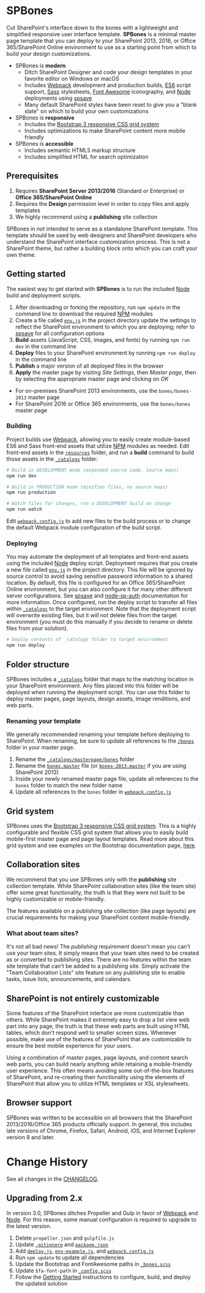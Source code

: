# SPBones
Cut SharePoint's interface down to the bones with a lightweight and simplified responsive user interface template. **SPBones** is a minimal master page template that you can deploy to your SharePoint 2013, 2016, or Office 365/SharePoint Online environment to use as a starting point from which to build your design customizations.

- SPBones is **modern**
  - Ditch SharePoint Designer and code your design templates in your favorite editor on Windows or macOS
  - Includes [Webpack](https://webpack.github.io/) development and production builds, [ES6](https://babeljs.io/docs/learn-es2015/) script support, [Sass](http://sass-lang.com/) stylesheets, [Font Awesome](http://fontawesome.io/) iconography, and [Node](https://nodejs.org/en/) deployments using [spsave](https://github.com/s-KaiNet/spsave)
  - Many default SharePoint styles have been reset to give you a "blank slate" on which to build your own customizations
- SPBones is **responsive**
  - Includes the [Bootstrap 3 responsive CSS grid system](http://getbootstrap.com/css/#grid)
  - Includes optimizations to make SharePoint content more mobile friendly
- SPBones is **accessible**
  - Includes semantic HTML5 markup structure
  - Includes simplified HTML for search optimization

## Prerequisites
1. Requires **SharePoint Server 2013/2016** (Standard or Enterprise) or **Office 365/SharePoint Online**
2. Requires the **Design** permission level in order to copy files and apply templates
3. We highly recommend using a **publishing** site collection

SPBones in *not* intended to serve as a standalone SharePoint template. This template should be used by web designers and SharePoint developers who understand the SharePoint interface customization process. This is not a SharePoint theme, but rather a building block onto which you can craft your own theme.

## Getting started
The easiest way to get started with **SPBones** is to run the included [Node](https://nodejs.org/en/) build and deployment scripts.

1. After downloading or forking the repository, run `npm update` in the command line to download the required [NPM](https://www.npmjs.com/) modules
2. Create a file called [`env.js`](./env-example.js) in the project directory update the settings to reflect the SharePoint environment to which you are deploying; refer to [spsave](https://github.com/s-KaiNet/spsave) for all configuration options
3. **Build** assets (JavaScript, CSS, images, and fonts) by running `npm run dev` in the command line
4. **Deploy** files to your SharePoint environment by running `npm run deploy` in the command line
5. **Publish** a major version of all deployed files in the browser
6. **Apply** the master page by visiting *Site Settings*, then *Master page*, then by selecting the appropriate master page and clicking on *OK*
  - For on-premises SharePoint 2013 environments, use the `bones/bones-2013` master page
  - For SharePoint 2016 or Office 365 environments, use the `bones/bones` master page

### Building
Project builds use [Webpack](https://webpack.github.io/), allowing you to easily create module-based ES6 and Sass front-end assets that utilize [NPM](https://www.npmjs.com/) modules as needed. Edit front-end assets in the [`resources`](./resources) folder, and run a **build** command to build those assets in the [`_catalogs`](./_catalogs) folder:
```sh
# Build in DEVELOPMENT mode (expanded source code, source maps)
npm run dev

# Build in PRODUCTION mode (minifies files, no source maps)
npm run production

# Watch files for changes, run a DEVELOPMENT build on change
npm run watch
```

Edit [`webpack.config.js`](./webpack.config.js) to add new files to the build process or to change the default Webpack module configuration of the build script.

### Deploying
You may automate the deployment of all templates and front-end assets using the included [Node](https://nodejs.org/en/) deploy script. Deployment requires that you create a new file called [`env.js`](./env-example.js) in the project directory. This file will be ignored by source control to avoid saving sensitive password information to a shared location. By default, this file is configured for an Office 365/SharePoint Online environment, but you can also configure it for many other different server configurations. See [spsave](https://github.com/s-KaiNet/spsave#credentials) and [node-sp-auth](https://github.com/s-KaiNet/node-sp-auth) documentation for more information. Once configured, run the deploy script to transfer all files within [`_catalogs`](./_catalogs) to the target environment. Note that the deployment script will overwrite existing files, but it *will not* delete files from the target environment (you must do this manually if you decide to rename or delete files from your solution).
```sh
# Deploy contents of _catalogs folder to target environment
npm run deploy
```

## Folder structure
SPBones includes a [`_catalogs`](./_catalogs) folder that maps to the matching location in your SharePoint environment. Any files placed into this folder will be deployed when running the deployment script. You can use this folder to deploy master pages, page layouts, design assets, image renditions, and web parts.

### Renaming your template
We generally recommended renaming your template before deploying to SharePoint. When renaming, be sure to update all references to the [`/bones`](./_catalogs/masterpage/bones) folder in your master page.

1. Rename the [`_catalogs/masterpage/bones`](./_catalogs/masterpage/bones) folder
2. Rename the [`bones.master`](./_catalogs/masterpage/bones/bones.master) file (or [`bones-2013.master`](./_catalogs/masterpage/bones/bones-2013.master) if you are using SharePoint 2013)
3. Inside your newly renamed master page file, update all references to the `bones` folder to match the new folder name
4. Update all references to the `bones` folder in [`webpack.config.js`](./webpack.config.js)

## Grid system
SPBones uses the [Bootstrap 3 responsive CSS grid system](http://getbootstrap.com/css/#grid). This is a highly configurable and flexible CSS grid system that allows you to easily build mobile-first master page and page layout templates. Read more about this grid system and see examples on the Bootstrap documentation page, [here](http://getbootstrap.com/css/#grid).

## Collaboration sites
We recommend that you use SPBones only with the **publishing** site collection template. While SharePoint collaboration sites (like the team site) offer some great functionality, the truth is that they were not built to be highly customizable or mobile-friendly.

The features available on a publishing site collection (like page layouts) are crucial requirements for making your SharePoint content mobile-friendly.

### What about team sites?
It's not all bad news! The *publishing* requirement doesn't mean you can't use your team sites. It simply means that your team sites need to be created as or converted to publishing sites. There are no features within the team site template that can't be added to a publishing site. Simply activate the "Team Collaboration Lists" site feature on any publishing site to enable tasks, issue lists, announcements, and calendars.

## SharePoint is not entirely customizable
Some features of the SharePoint interface are more customizable than others. While SharePoint makes it extremely easy to drop a list view web part into any page, the truth is that these web parts are built using HTML tables, which don't respond well to smaller screen sizes. Whenever possible, make use of the features of SharePoint that are customizable to ensure the best mobile experience for your users.

Using a combination of master pages, page layouts, and content search web parts, you can build nearly anything while retaining a mobile-friendly user experience. This often means avoiding some out-of-the-box features of SharePoint, and re-creating their functionality using the elements of SharePoint that allow you to utilize HTML templates or XSL styleseheets.

## Browser support
SPBones was written to be accessible on all browsers that the SharePoint 2013/2016/Office 365 products officially support. In general, this includes late versions of Chrome, Firefox, Safari, Android, iOS, and Internet Explorer version 8 and later.

# Change History
See all changes in the [CHANGELOG](./CHANGELOG.md).

## Upgrading from 2.x
In version 3.0, SPBones ditches Propeller and Gulp in favor of [Webpack](https://webpack.github.io/) and [Node](https://nodejs.org/en/). For this reason, some manual configuration is required to upgrade to the latest version.

1. Delete `propeller.json` and `gulpfile.js`
2. Update [`.gitignore`](./.gitignore) and [`package.json`](./package.json)
3. Add [`deploy.js`](./deploy.js), [`env-example.js`](./env-example.js), and [`webpack.config.js`](./webpack.config.js)
4. Run `npm update` to update all dependencies
5. Update the Bootstrap and FontAwesome paths in [`_bones.scss`](./resources/scss/_bones.scss)
6. Update `$fa-font-path` in [`_config.scss`](./resources/scss/_config.scss)
7. Follow the [Getting Started](#getting-started) instructions to configure, build, and deploy the updated solution

